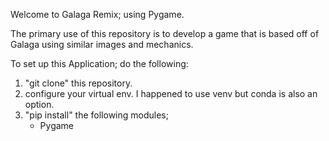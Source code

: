 Welcome to Galaga Remix; using Pygame. 

The primary use of this repository is to develop a game that is based off of Galaga using similar images and mechanics. 

To set up this Application; do the following: 

1) "git clone" this repository. 
2) configure your virtual env. I happened to use venv but conda is also an option. 
3) "pip install" the following modules; 
    - Pygame